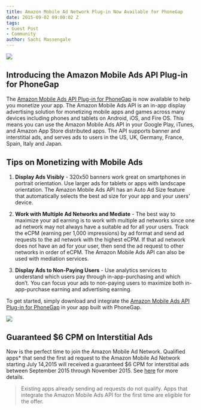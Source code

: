 ```yaml
---
title: Amazon Mobile Ad Network Plug-in Now Available for PhoneGap
date: 2015-09-02 09:00:02 Z
tags:
- Guest Post
- Community
author: Sachi Massengale
---
```


![](/blog/uploads/2015-09/Amazon1.png)

## Introducing the Amazon Mobile Ads API Plug-in for PhoneGap

The [Amazon Mobile Ads API Plug-in for PhoneGap](https://developer.amazon.com/public/apis/earn/mobile-ads?sc_channel=Partner&sc_brand=Mobile_Ads&sc_segment=Devs&sc_publisher=PhoneGap&sc_WW&) is now available to help you monetize your app. The Amazon Mobile Ads API is an in-app display advertising solution for monetizing mobile apps and games across many devices including phones and tablets on Android, iOS, and Fire OS. This means you can use the Amazon Mobile Ads API in your Google Play, iTunes, and Amazon App Store distributed apps. The API supports banner and interstitial ads, and serves ads to users in the US, UK, Germany, France, Spain, Italy and Japan.

## Tips on Monetizing with Mobile Ads

1. **Display Ads Visibly** - 320x50 banners work great on smartphones in portrait orientation. Use larger ads for tablets or apps with landscape orientation. The Amazon Mobile Ads API has an Auto Ad Size feature that automatically selects the best ad size for your app and your users' device.

1. **Work with Multiple Ad Networks and Mediate** - The best way to maximize your ad earning is to work with multiple ad networks since one ad network may not always have a suitable ad for all your users. Track the eCPM (earning per 1,000 impressions) by ad format and send ad requests to the ad network with the highest eCPM. If that ad network does not have an ad for your user, then send the ad request to other networks in order of eCPM. The Amazon Mobile Ads API can also be used with mediation services.

1. **Display Ads to Non-Paying Users** - Use analytics services to understand which users pay through in-app-purchasing and which don’t. You can focus your ads to non-paying users to maximize both in-app-purchase earning and advertising earning.

To get started, simply download and integrate the [Amazon Mobile Ads API Plug-in for PhoneGap](https://developer.amazon.com/public/apis/earn/mobile-ads/plugins?sc_channel=Partner&sc_brand=Mobile_Ads&sc_segment=Devs&sc_publisher=PhoneGap&sc_WW&) in your app built with PhoneGap.

![](/blog/uploads/2015-09/Amazon2.jpeg)

## Guaranteed $6 CPM on Interstitial Ads

Now is the perfect time to join the Amazon Mobile Ad Network. Qualified apps* that send the first ad request to the Amazon Mobile Ad Network starting July 14,2015 will received a guaranteed $6 CPM for interstitial ads between September 2015 through November 2015. See [here](https://developer.amazon.com/public/apis/earn/mobile-ads/interstitialpromo?sc_channel=Partner&sc_brand=Mobile_Ads&sc_segment=Devs&sc_publisher=PhoneGap&sc_WW&) for more details.

> Existing apps already sending ad requests do not qualify. Apps that integrate the Amazon Mobile Ads API for the first time are eligible for the offer.
